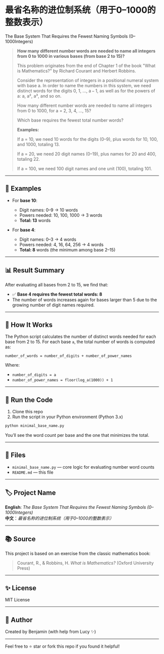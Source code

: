 # 最省名称的进位制系统（用于0–1000的整数表示）

The Base System That Requires the Fewest Naming Symbols (0–1000Integers)
> **How many different number words are needed to name all integers from 0 to 1000 in various bases (from base 2 to 15)?**
>
>This problem originates from the end of Chapter 1 of the book "What is Mathematics?" by Richard Courant and Herbert Robbins.
> 
>Consider the representation of integers in a positional numeral system with base a. In order to name the numbers in this system, we need distinct words for the digits 0, 1, ..., a − 1, as well as for the powers of a: a, a², a³, and so on.
> 
>How many different number words are needed to name all integers from 0 to 1000, for a = 2, 3, 4, ..., 15?
> 
>Which base requires the fewest total number words?
> 
>**Examples:**
> 
>If a = 10, we need 10 words for the digits (0–9), plus words for 10, 100, and 1000, totaling 13.
> 
>If a = 20, we need 20 digit names (0–19), plus names for 20 and 400, totaling 22.
> 
>If a = 100, we need 100 digit names and one unit (100), totaling 101.

---

## 📌 Examples

- For **base 10**:
  - Digit names: 0–9 → 10 words
  - Powers needed: 10, 100, 1000 → 3 words
  - **Total: 13** words

- For **base 4**:
  - Digit names: 0–3 → 4 words
  - Powers needed: 4, 16, 64, 256 → 4 words
  - **Total: 8** words (the minimum among base 2–15)

---

## 📊 Result Summary

After evaluating all bases from 2 to 15, we find that:

- ✅ **Base 4 requires the fewest total words: 8**
- The number of words increases again for bases larger than 5 due to the growing number of digit names required.

---

## 🧠 How It Works

The Python script calculates the number of distinct words needed for each base from 2 to 15. For each base `a`, the total number of words is computed as:

```
number_of_words = number_of_digits + number_of_power_names
```

Where:
- `number_of_digits = a`
- `number_of_power_names = floor(log_a(1000)) + 1`

---

## 🧪 Run the Code

1. Clone this repo
2. Run the script in your Python environment (Python 3.x)

```bash
python minimal_base_name.py
```

You’ll see the word count per base and the one that minimizes the total.

---

## 📁 Files

- `minimal_base_name.py` — core logic for evaluating number word counts
- `README.md` — this file

---

## 🏷️ Project Name

**English**: _The Base System That Requires the Fewest Naming Symbols (0–1000Integers)_  
**中文**：_最省名称的进位制系统（用于0–1000的整数表示）_

---

## 📚 Source

This project is based on an exercise from the classic mathematics book:

> Courant, R., & Robbins, H. _What is Mathematics?_ (Oxford University Press)

---

## ✨ License

MIT License

---

## 🙌 Author

Created by Benjamin (with help from Lucy ✨)

---

Feel free to ⭐ star or fork this repo if you found it helpful!
